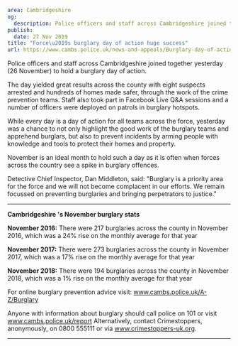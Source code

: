 ```yaml
area: Cambridgeshire
og:
  description: Police officers and staff across Cambridgeshire joined together yesterday (26 November) to hold a burglary day of action.
publish:
  date: 27 Nov 2019
title: "Force\u2019s burglary day of action huge success"
url: https://www.cambs.police.uk/news-and-appeals/Burglary-day-of-action-success
```

Police officers and staff across Cambridgeshire joined together yesterday (26 November) to hold a burglary day of action.

The day yielded great results across the county with eight suspects arrested and hundreds of homes made safer, through the work of the crime prevention teams. Staff also took part in Facebook Live Q&A sessions and a number of officers were deployed on patrols in burglary hotspots.

While every day is a day of action for all teams across the force, yesterday was a chance to not only highlight the good work of the burglary teams and apprehend burglars, but also to prevent incidents by arming people with knowledge and tools to protect their homes and property.

November is an ideal month to hold such a day as it is often when forces across the country see a spike in burglary offences.

Detective Chief Inspector, Dan Middleton, said: "Burglary is a priority area for the force and we will not become complacent in our efforts. We remain focussed on preventing burglaries and bringing perpetrators to justice."

** **

**Cambridgeshire 's November burglary stats**

**November 2016:** There were 217 burglaries across the county in November 2016, which was a 24% rise on the monthly average for that year

**November 2017:** There were 273 burglaries across the county in November 2017, which was a 17% rise on the monthly average for that year

**November 2018:** There were 194 burglaries across the county in November 2018, which was a 1% rise on the monthly average for that year

For online burglary prevention advice visit: www.cambs.police.uk/A-Z/Burglary

Anyone with information about burglary should call police on 101 or visit www.cambs.police.uk/report Alternatively, contact Crimestoppers, anonymously, on 0800 555111 or via www.crimestoppers-uk.org.

** **
